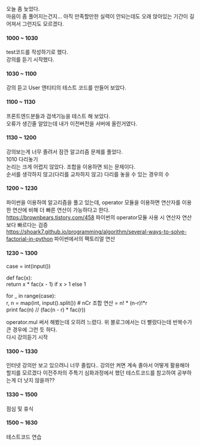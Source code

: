 오늘 좀 늦었다.    
마음이 좀 풀어지는건지... 아직 만족할만한 실력이 안되는데도 오래 앉아있는 기간이 길어져서 그런지도 모르겠다.   

#### 1000 ~ 1030    
test코드를 작성하기로 했다.    
강의를 듣기 시작했다.   

#### 1030 ~ 1100
강의 듣고 User 엔티티의 테스트 코드를 만들어 보았다.

#### 1100 ~ 1130
프론트엔드분들과 검색기능을 테스트 해 보았다.   
오류가 생긴줄 알았는데 내가 이전버전을 서버에 올린거였다.   

#### 1130 ~ 1200  
강의보는게 너무 졸려서 잠깐 알고리즘 문제를 풀었다.   
1010 다리놓기   
논리는 크게 어렵지 않았다. 조합을 이용하면 되는 문제이다.   
순서를 생각하지 않고(다리를 교차하지 않고) 다리를 놓을 수 있는 경우의 수   

#### 1200 ~ 1230
파이썬을 이용하여 알고리즘을 풀고 있는데, operator 모듈을 이용하면 연산자를 이용한 연산에 비해 더 빠른 연산이 가능하다고 한다.   
https://brownbears.tistory.com/458 파이썬의 operator모듈 사용 시 연산자 연산보다 빠르다는 검증    
https://shoark7.github.io/programming/algorithm/several-ways-to-solve-factorial-in-python 파이썬에서의 팩토리얼 연산    

#### 1230 ~ 1300
case = int(input())   

def fac(x):   
    return x * fac(x - 1) if x > 1 else 1   

for _ in range(case):   
    r, n = map(int, input().split())  # nCr 조합 연산 = n! * (n-r)!*r   
    print fac(n) // (fac(n - r) * fac(r))   

operator.mul 써서 해봤는데 오히려 느렸다. 위 블로그에서는 더 빨랐다는데 반복수가 큰 경우에 그런 듯 하다.   
다시 강의듣기 시작

#### 1300 ~ 1330 
인터넷 강의만 보고 있으려니 너무 졸립다.. 강의만 켜면 계속 졸아서 어떻게 활용해야 할지를 모르겠다
이전주차의 주특기 심화과정에서 했던 테스트코드를 참고하여 공부하는게 더 낫지 않을까??  

#### 1330 ~ 1500
점심 및 휴식

#### 1500 ~ 1630
테스트코드 연습
